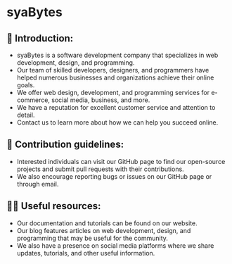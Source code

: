 # syaBytes

## 🚀 Introduction:

- syaBytes is a software development company that specializes in web development, design, and programming.
- Our team of skilled developers, designers, and programmers have helped numerous businesses and organizations achieve their online goals.
- We offer web design, development, and programming services for e-commerce, social media, business, and more.
- We have a reputation for excellent customer service and attention to detail.
- Contact us to learn more about how we can help you succeed online.
## 🌈 Contribution guidelines:

- Interested individuals can visit our GitHub page to find our open-source projects and submit pull requests with their contributions.
- We also encourage reporting bugs or issues on our GitHub page or through email.

## 👩‍💻 Useful resources:

- Our documentation and tutorials can be found on our website.
- Our blog features articles on web development, design, and programming that may be useful for the community.
- We also have a presence on social media platforms where we share updates, tutorials, and other useful information.
